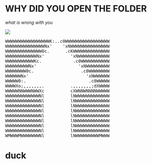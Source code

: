 # WHY DID YOU OPEN THE FOLDER

*what is wrong with you*

<img src=https://media.tenor.com/pJ3GkVJYxUEAAAAC/duck-spinning.gif>

<pre>WWWWWWWWWWWWWWWWWK:..c0WWWWWWWWWWWWWWWWW 
WWWWWWWWWWWWWWWNx'    'xNWWWWWWWWWWWWWWW 
WWWWWWWWWWWWWW0c.      .cKWWWWWWWWWWWWWW 
WWWWWWWWWWWWNx'          'xNWWWWWWWWWWWW 
WWWWWWWWWWWKc.            .c0WWWWWWWWWWW 
WWWWWWWWWNx'                'xNWWWWWWWWW 
WWWWWWWW0c.                  .c0WWWWWWWW 
WWWWWWNx'                      'xNWWWWWW 
WWWWW0:.                        .c0WWWWW 
WWWWXo;,,,,,,,.          .,,,,,,,;dXWWWW 
WWWWWNNWWWNWWXc          cXWNNWNNNNWWWWW 
WWWWWWWWWWWWWNl          lNWWWWWWWWWWWWW 
WWWWWWWWWWWWWNl          lNWWWWWWWWWWWWW 
WWWWWWWWWWWWWNl          lNWWWWWWWWWWWWW 
WWWWWWWWWWWWWNl          lNWWWWWWWWWWWWW 
WWWWWWWWWWWWWNl          lNWWWWWWWWWWWWW 
WWWWWWWWWWWWWNl          lNWWWWWWWWWWWWW 
WWWWWWWWWWWWWNl          lNWWWWWWWWWWWWW 
WWWWWWWWWWWWWNl          lNWWWWWWWWWWWWW 
WMWWWMWWWWWWWNl          lNWWWWWWWWWMWWW </pre>

# duck